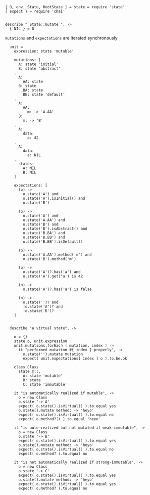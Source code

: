     { O, env, State, RootState } = state = require 'state'
    { expect } = require 'chai'


    describe "`State::mutate`", ->
      { NIL } = O

`mutations` and `expectations` are iterated synchronously

      unit =
        expression: state 'mutable'

        mutations: [
          A: state 'initial'
          B: state 'abstract'
        ,
          A:
            AA: state
          B: state
            BA: state
            BB: state 'default'
        ,
          A:
            AA:
              m: -> 'A.AA'
          B:
            m: -> 'B'
        ,
          A:
            data:
              a: 42
        ,
          A:
            data:
              a: NIL
        ,
          states:
            A: NIL
            B: NIL
        ]

        expectations: [
          (o) ->
            o.state('A') and
            o.state('A').isInitial() and
            o.state('B')

          (o) ->
            o.state('A') and
            o.state('A.AA') and
            o.state('B') and
            o.state('B').isAbstract() and
            o.state('B.BA') and
            o.state('B.BB') and
            o.state('B.BB').isDefault()

          (o) ->
            o.state('A.AA').method('m') and
            o.state('B').method('m')

          (o) ->
            o.state('A')?.has('a') and
            o.state('A').get('a') is 42

          (o) ->
            o.state('A')?.has('a') is false

          (o) ->
            o.state('')? and
            !o.state('A')? and
            !o.state('B')?
        ]


      describe "a virtual state", ->

        o = {}
        state o, unit.expression
        unit.mutations.forEach ( mutation, index ) ->
          it "performed mutation #{ index } properly", ->
            o.state('').mutate mutation
            expect( unit.expectations[ index ] o ).to.be.ok

        class Class
          state @::,
            A: state 'mutable'
            B: state
            C: state 'immutable'

        it "is automatically realized if mutable", ->
          o = new Class
          o.state '-> A'
          expect( o.state().isVirtual() ).to.equal yes
          o.state().mutate method: -> 'heyo'
          expect( o.state().isVirtual() ).to.equal no
          expect( o.method?() ).to.equal 'heyo'

        it "is auto-realized but not mutated if weak-immutable", ->
          o = new Class
          o.state '-> B'
          expect( o.state().isVirtual() ).to.equal yes
          o.state().mutate method: -> 'heyo'
          expect( o.state().isVirtual() ).to.equal no
          expect( o.method? ).to.equal no

        it "is not automatically realized if strong-immutable", ->
          o = new Class
          o.state '-> C'
          expect( o.state().isVirtual() ).to.equal yes
          o.state().mutate method: -> 'heyo'
          expect( o.state().isVirtual() ).to.equal yes
          expect( o.method? ).to.equal no
